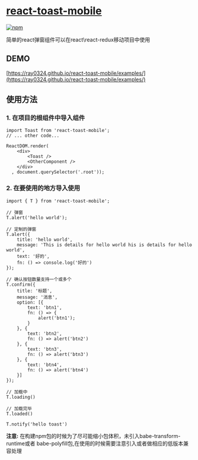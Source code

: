 # [react-toast-mobile](https://github.com/ray0324/react-toast-mobile)

[![npm](https://img.shields.io/npm/v/npm.svg?style=flat-square)](https://www.npmjs.com/package/react-toast-mobile)

简单的react弹窗组件可以在react\react-redux移动项目中使用

## DEMO

[https://ray0324.github.io/react-toast-mobile/examples/](https://ray0324.github.io/react-toast-mobile/examples/)

## 使用方法

### 1. 在项目的根组件中导入组件

```
import Toast from 'react-toast-mobile';
// ... other code...

ReactDOM.render(
    <div>
        <Toast />
        <OtherComponent />
    </div>
  , document.querySelector('.root'));

```

### 2. 在要使用的地方导入使用

```
import { T } from 'react-toast-mobile';

// 弹窗
T.alert('hello world');

// 定制的弹窗
T.alert({
    title: 'hello world',
    message: 'This is details for hello world his is details for hello world',
    text: '好的',
    fn: () => console.log('好的')
});

// 确认按钮数量支持一个或多个
T.confirm({
    title: '标题',
    message: '消息',
    option: [{
        text: 'btn1',
        fn: () => {
            alert('btn1');
        }
    }, {
        text: 'btn2',
        fn: () => alert('btn2')
    }, {
        text: 'btn3',
        fn: () => alert('btn3')
    }, {
        text: 'btn4',
        fn: () => alert('btn4')
    }]
});

// 加载中
T.loading()

// 加载完毕
T.loaded()

T.notify('hello toast')

```

**注意:** 在构建npm包的时候为了尽可能缩小包体积，未引入babe-transform-runtime或者
babe-polyfill包,在使用的时候需要注意引入或者做相应的低版本兼容处理
